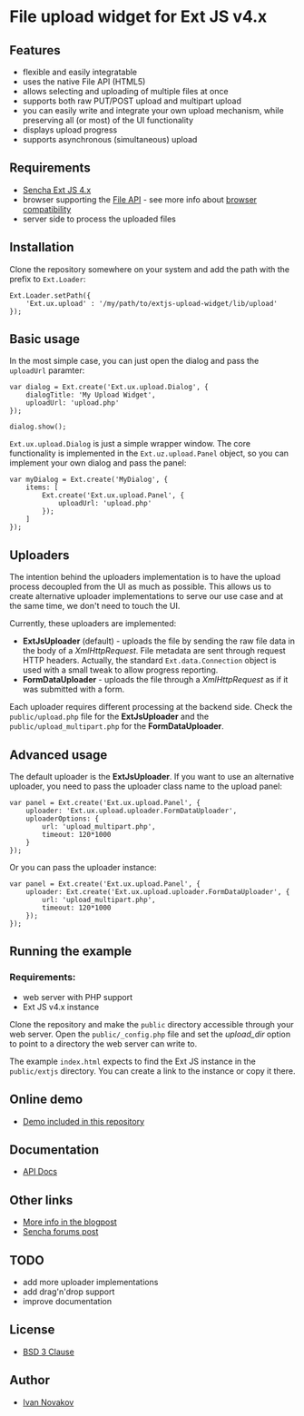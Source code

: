 # File upload widget for Ext JS v4.x

## Features

  - flexible and easily integratable
  - uses the native File API (HTML5)
  - allows selecting and uploading of multiple files at once
  - supports both raw PUT/POST upload and multipart upload
  - you can easily write and integrate your own upload mechanism, while preserving all (or most) of the UI functionality
  - displays upload progress
  - supports asynchronous (simultaneous) upload

## Requirements

  - [Sencha Ext JS 4.x](http://www.sencha.com/products/extjs/)
  - browser supporting the [File API](http://www.w3.org/TR/FileAPI/) - see more info about [browser compatibility](http://caniuse.com/fileapi)
  - server side to process the uploaded files

## Installation

Clone the repository somewhere on your system and add the path with the prefix to `Ext.Loader`:

    Ext.Loader.setPath({
        'Ext.ux.upload' : '/my/path/to/extjs-upload-widget/lib/upload'
    });
    
## Basic usage
    
In the most simple case, you can just open the dialog and pass the `uploadUrl` paramter:  

    var dialog = Ext.create('Ext.ux.upload.Dialog', {
        dialogTitle: 'My Upload Widget',
        uploadUrl: 'upload.php'
    });
    
    dialog.show();
    
`Ext.ux.upload.Dialog` is just a simple wrapper window. The core functionality is implemented in the `Ext.uz.upload.Panel` object, so you can implement your own dialog and pass the panel:

    var myDialog = Ext.create('MyDialog', {
        items: [
            Ext.create('Ext.ux.upload.Panel', {
                uploadUrl: 'upload.php'
            });
        ]
    });

## Uploaders

The intention behind the uploaders implementation is to have the upload process decoupled from the UI as much as possible. This allows us to create alternative uploader implementations to serve our use case and at the same time, we don't need to touch the UI.

Currently, these uploaders are implemented:

  - __ExtJsUploader__ (default) - uploads the file by sending the raw file data in the body of a _XmlHttpRequest_. File metadata are sent through request HTTP headers. Actually, the standard `Ext.data.Connection` object is used with a small tweak to allow progress reporting.
  - __FormDataUploader__ - uploads the file through a _XmlHttpRequest_ as if it was submitted with a form.

Each uploader requires different processing at the backend side. Check the `public/upload.php` file for the __ExtJsUploader__ and the `public/upload_multipart.php` for the __FormDataUploader__.

## Advanced usage

The default uploader is the __ExtJsUploader__. If you want to use an alternative uploader, you need to pass the uploader class name to the upload panel:

    var panel = Ext.create('Ext.ux.upload.Panel', {
        uploader: 'Ext.ux.upload.uploader.FormDataUploader',
        uploaderOptions: {
            url: 'upload_multipart.php',
            timeout: 120*1000
        }
    });
    
Or you can pass the uploader instance:

    var panel = Ext.create('Ext.ux.upload.Panel', {
        uploader: Ext.create('Ext.ux.upload.uploader.FormDataUploader', {
            url: 'upload_multipart.php',
            timeout: 120*1000
        });
    });

## Running the example


### Requirements:

  - web server with PHP support
  - Ext JS v4.x instance

Clone the repository and make the `public` directory accessible through your web server. Open the `public/_config.php` file and set the _upload_dir_ option to point to a directory the web server can write to.

The example `index.html` expects to find the Ext JS instance in the `public/extjs` directory. You can create a link to the instance or copy it there.


## Online demo

  - [Demo included in this repository](http://debug.cz/demo/upload/)


## Documentation

  - [API Docs](http://debug.cz/demo/upload/docs/generated/)
  
## Other links

  - [More info in the blogpost](http://blog.debug.cz/2012/05/file-upload-widget-for-extjs-4x.html)
  - [Sencha forums post](http://www.sencha.com/forum/showthread.php?205365-File-upload-widget-using-File-API-and-Ext.data.Connection)
  
## TODO

  - add more uploader implementations
  - add drag'n'drop support
  - improve documentation
  
## License

  - [BSD 3 Clause](http://debug.cz/license/bsd-3-clause)

## Author

  - [Ivan Novakov](http://novakov.cz/)

